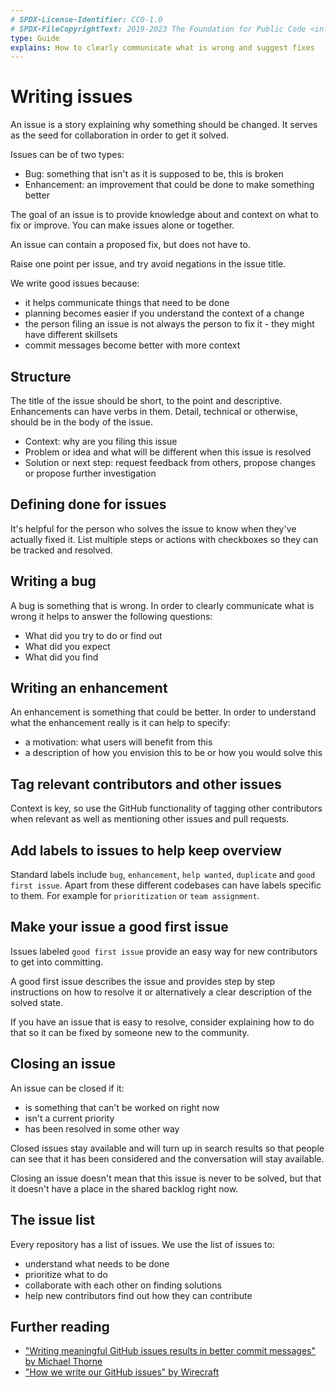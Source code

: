 ```yaml
---
# SPDX-License-Identifier: CC0-1.0
# SPDX-FileCopyrightText: 2019-2023 The Foundation for Public Code <info@publiccode.net>
type: Guide
explains: How to clearly communicate what is wrong and suggest fixes
---
```


# Writing issues

An issue is a story explaining why something should be changed.
It serves as the seed for collaboration in order to get it solved.

Issues can be of two types:

* Bug: something that isn't as it is supposed to be, this is broken
* Enhancement: an improvement that could be done to make something better

The goal of an issue is to provide knowledge about and context on what to fix or improve.
You can make issues alone or together.

An issue can contain a proposed fix, but does not have to.

Raise one point per issue, and try avoid negations in the issue title.

We write good issues because:

* it helps communicate things that need to be done
* planning becomes easier if you understand the context of a change
* the person filing an issue is not always the person to fix it - they might have different skillsets
* commit messages become better with more context

## Structure

The title of the issue should be short, to the point and descriptive.
Enhancements can have verbs in them. Detail, technical or otherwise, should be in the body of the issue.

* Context: why are you filing this issue
* Problem or idea and what will be different when this issue is resolved
* Solution or next step: request feedback from others, propose changes or propose further investigation

## Defining done for issues

It's helpful for the person who solves the issue to know when they've actually fixed it.
List multiple steps or actions with checkboxes so they can be tracked and resolved.

## Writing a bug

A bug is something that is wrong.
In order to clearly communicate what is wrong it helps to answer the following questions:

* What did you try to do or find out
* What did you expect
* What did you find

## Writing an enhancement

An enhancement is something that could be better.
In order to understand what the enhancement really is it can help to specify:

* a motivation: what users will benefit from this
* a description of how you envision this to be or how you would solve this

## Tag relevant contributors and other issues

Context is key, so use the GitHub functionality of tagging other contributors when relevant as well as mentioning other issues and pull requests.

## Add labels to issues to help keep overview

Standard labels include `bug`, `enhancement`, `help wanted`, `duplicate` and `good first issue`.
Apart from these different codebases can have labels specific to them.
For example for `prioritization` or `team assignment`.

## Make your issue a good first issue

Issues labeled `good first issue` provide an easy way for new contributors to get into committing.

A good first issue describes the issue and provides step by step instructions on how to resolve it or alternatively a clear description of the solved state.

If you have an issue that is easy to resolve, consider explaining how to do that so it can be fixed by someone new to the community.

## Closing an issue

An issue can be closed if it:

* is something that can't be worked on right now
* isn't a current priority
* has been resolved in some other way

Closed issues stay available and will turn up in search results so that people can see that it has been considered and the conversation will stay available.

Closing an issue doesn't mean that this issue is never to be solved, but that it doesn't have a place in the shared backlog right now.

## The issue list

Every repository has a list of issues.
We use the list of issues to:

* understand what needs to be done
* prioritize what to do
* collaborate with each other on finding solutions
* help new contributors find out how they can contribute

## Further reading

* ["Writing meaningful GitHub issues results in better commit messages" by Michael Thorne](https://www.userx.co.za/journal/writing-good-github-issues-makes-for-better-commit-messages/)
* ["How we write our GitHub issues" by Wirecraft](https://wiredcraft.com/blog/how-we-write-our-github-issues/)
